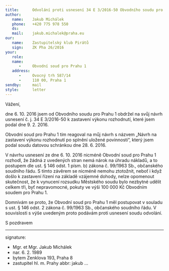 ```yaml
---
title:      Odvolání proti usnesení 34 E 3/2016-50 Obvodního soudu pro Prahu 1
author:
   name:    Jakub Michálek
   phone:   +420 775 978 550
   ds:      
   mail:    jakub.michalek@praha.eu
our:
   name:    Zastupitelský klub Pirátů
   sign:    ZK Pha 26/2016
your:
   role:    
   name:    
      -     Obvodní soud pro Prahu 1
   address:
      -     Ovocný trh 587/14
      -     110 00, Praha 1
sendby:     mail
style:      letter
---
```


Vážení,

dne 6. 10. 2016 jsem od Obvodního soudu pro Prahu 1 obdržel na svůj návrh usnesení č. j. 34 E 3/2016-50 k zastavení výkonu rozhodnutí, které jsem podal dne 9. 2. 2016. 

Obvodní soud pro Prahu 1 tím reagoval na můj návrh s názvem ⁮„Návrh na zastavení výkonu rozhodnutí po splnění uložené povinnosti“, který jsem podal soudu datovou schránkou dne 28. 6. 2016.

V návrhu usnesení ze dne 6. 10. 2016 nicméně Obvodní soud pro Prahu 1 rozhodl, že žádná z uvedených stran nemá nárok na úhradu nákladů, a to postupem dle ust. § 146 odst. 1 písm. b) zákona č. 99/1963 Sb., občanského soudního řádu. S tímto závěrem se nicméně nemohu ztotožnit, neboť i když došlo k zastavení řízení na základě vzájemné dohody, nelze opomenout skutečnost, že k vynucení rozsudku Městského soudu bylo nezbytné udělit celkem tři, byť nepravomocné, pokuty ve výši 100 000 Kč Obvodním soudem pro Prahu 1. 

Domnívám se proto, že Obvodní soud pro Prahu 1 měl postupovat v souladu s ust. § 146 odst. 2 zákona č. 99/1963 Sb., občanského soudního řádu. V souvislosti s výše uvedeným proto podávám proti usnesení soudu odvolání. 

S pozdravem

---
signature: 
  - Mgr. et Mgr. Jakub Michálek
  - nar. 6. 2. 1989
  - bytem Zenklova 193, Praha 8
  - zastupitel hl. m. Prahy
abbr:       jakub
...
